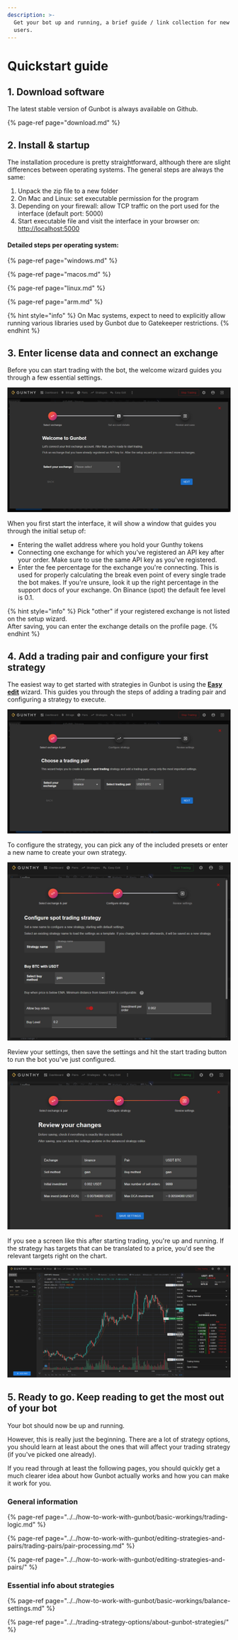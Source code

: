 ```yaml
---
description: >-
  Get your bot up and running, a brief guide / link collection for new Gunbot
  users.
---
```


# Quickstart guide

## 1. Download software

The latest stable version of Gunbot is always available on Github.

{% page-ref page="download.md" %}

## 2. Install & startup

The installation procedure is pretty straightforward, although there are slight differences between operating systems. The general steps are always the same:

1. Unpack the zip file to a new folder
2. On Mac and Linux: set executable permission for the program
3. Depending on your firewall: allow TCP traffic on the port used for the interface \(default port: 5000\)
4. Start executable file and visit the interface in your browser on: [http://localhost:5000](http://localhost:5000)

#### Detailed steps per operating system:

{% page-ref page="windows.md" %}

{% page-ref page="macos.md" %}

{% page-ref page="linux.md" %}

{% page-ref page="arm.md" %}

{% hint style="info" %}
On Mac systems, expect to need to explicitly allow running various libraries used by Gunbot due to Gatekeeper restrictions.
{% endhint %}

## 3. Enter license data and connect an exchange

Before you can start trading with the bot, the welcome wizard guides you through a few essential settings.

![](../../.gitbook/assets/image%20%2813%29.png)

When you first start the interface, it will show a window that guides you through the initial setup of:

* Entering the wallet address where you hold your Gunthy tokens
* Connecting one exchange for which you've registered an API key after your order. Make sure to use the same API key as you've registered.
* Enter the fee percentage for the exchange you're connecting. This is used for properly calculating the break even point of every single trade the bot makes. If you're unsure, look it up the right percentage in the support docs of your exchange. On Binance \(spot\) the default fee level is 0.1.

{% hint style="info" %}
Pick "other" if your registered exchange is not listed on the setup wizard.  
After saving, you can enter the exchange details on the profile page.
{% endhint %}

## 4. Add a trading pair and configure your first strategy

The easiest way to get started with strategies in Gunbot is using the [**Easy edit**](http://localhost:5000/easy-edit) wizard. This guides you through the steps of adding a trading pair and configuring a strategy to execute.

![](../../.gitbook/assets/image%20%2825%29.png)

To configure the strategy, you can pick any of the included presets or enter a new name to create your own strategy.

![&quot;gain&quot; is an easy strategy to learn.](../../.gitbook/assets/image%20%28119%29.png)

Review your settings, then save the settings and hit the start trading button to run the bot you've just configured.

![Save the settings and start trading to run the bot on the pair you&apos;ve just configured](../../.gitbook/assets/image%20%28113%29.png)

If you see a screen like this after starting trading, you're up and running. If the strategy has targets that can be translated to a price, you'd see the relevant targets right on the chart.

![&quot;Buy at&quot; is where a gain strategy will buy](../../.gitbook/assets/image%20%28116%29.png)

## 5. Ready to go. Keep reading to get the most out of your bot

Your bot should now be up and running.

However, this is really just the beginning. There are a lot of strategy options, you should learn at least about the ones that will affect your trading strategy \(if you've picked one already\).

If you read through at least the following pages, you should quickly get a much clearer idea about how Gunbot actually works and how you can make it work for you.

### General information

{% page-ref page="../../how-to-work-with-gunbot/basic-workings/trading-logic.md" %}

{% page-ref page="../../how-to-work-with-gunbot/editing-strategies-and-pairs/trading-pairs/pair-processing.md" %}

{% page-ref page="../../how-to-work-with-gunbot/editing-strategies-and-pairs/" %}

### Essential info about strategies

{% page-ref page="../../how-to-work-with-gunbot/basic-workings/balance-settings.md" %}

{% page-ref page="../../trading-strategy-options/about-gunbot-strategies/" %}

